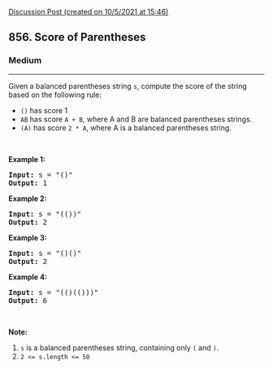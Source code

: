 [Discussion Post (created on 10/5/2021 at 15:46)](https://leetcode.com/problems/score-of-parentheses/discuss/1262804/C%2B%2B-O(1)-no-stack-simple-loop-and-counter-solution-100-faster)  
<h2>856. Score of Parentheses</h2><h3>Medium</h3><hr><div><p>Given a balanced parentheses string <code>s</code>, compute the score of the string based on the following rule:</p>

<ul>
	<li><code>()</code> has score 1</li>
	<li><code>AB</code> has score <code>A + B</code>, where A and B are balanced parentheses strings.</li>
	<li><code>(A)</code> has score <code>2 * A</code>, where A is a balanced parentheses string.</li>
</ul>

<p>&nbsp;</p>

<p><strong>Example 1:</strong></p>

<pre><strong>Input:</strong> s = "()"
<strong>Output:</strong> 1
</pre>

<p><strong>Example 2:</strong></p>

<pre><strong>Input:</strong> s = "(())"
<strong>Output:</strong> 2
</pre>

<p><strong>Example 3:</strong></p>

<pre><strong>Input:</strong> s = "()()"
<strong>Output:</strong> 2
</pre>

<p><strong>Example 4:</strong></p>

<pre><strong>Input:</strong> s = "(()(()))"
<strong>Output:</strong> 6
</pre>

<p>&nbsp;</p>

<p><strong>Note:</strong></p>

<ol>
	<li><code>s</code> is a balanced parentheses string, containing only <code>(</code> and <code>)</code>.</li>
	<li><code>2 &lt;= s.length &lt;= 50</code></li>
</ol>
</div>